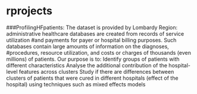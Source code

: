 # rprojects
###ProfilingHFpatients:
The dataset is provided by Lombardy Region: administrative healthcare databases are created from records of service utilization #and payments for payer or hospital billing purposes. Such databases contain large amounts of information on the diagnoses, #procedures, resource utilization, and costs or charges of thousands (even millions) of patients.
Our purpose is to: 
   Identify groups of patients with different characteristics
   Analyse the additional contribution of the hospital-level features across clusters
   Study if there are differences between clusters of patients that were cured in different hospitals (effect of the hospital) using techniques such as mixed effects models

